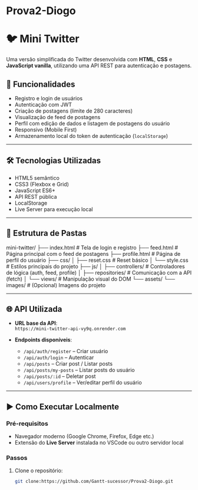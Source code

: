 # Prova2-Diogo

# 🐦 Mini Twitter

Uma versão simplificada do Twitter desenvolvida com **HTML**, **CSS** e **JavaScript vanilla**, utilizando uma API REST para autenticação e postagens.

## 🚀 Funcionalidades

- Registro e login de usuários
- Autenticação com JWT
- Criação de postagens (limite de 280 caracteres)
- Visualização de feed de postagens
- Perfil com edição de dados e listagem de postagens do usuário
- Responsivo (Mobile First)
- Armazenamento local do token de autenticação (`localStorage`)

---

## 🛠️ Tecnologias Utilizadas

- HTML5 semântico
- CSS3 (Flexbox e Grid)
- JavaScript ES6+
- API REST pública
- LocalStorage
- Live Server para execução local

---

## 📂 Estrutura de Pastas

mini-twitter/
├── index.html # Tela de login e registro
├── feed.html # Página principal com o feed de postagens
├── profile.html # Página de perfil do usuário
├── css/
│ ├── reset.css # Reset básico
│ └── style.css # Estilos principais do projeto
├── js/
│ ├── controllers/ # Controladores de lógica (auth, feed, profile)
│ ├── repositories/ # Comunicação com a API (fetch)
│ └── views/ # Manipulação visual do DOM
└── assets/
└── images/ # (Opcional) Imagens do projeto

---

## 🌐 API Utilizada

- **URL base da API**:  
  `https://mini-twitter-api-vy9q.onrender.com`

- **Endpoints disponíveis**:
  - `/api/auth/register` – Criar usuário
  - `/api/auth/login` – Autenticar
  - `/api/posts` – Criar post / Listar posts
  - `/api/posts/my-posts` – Listar posts do usuário
  - `/api/posts/:id` – Deletar post
  - `/api/users/profile` – Ver/editar perfil do usuário

---

## ▶️ Como Executar Localmente

### Pré-requisitos

- Navegador moderno (Google Chrome, Firefox, Edge etc.)
- Extensão do **Live Server** instalada no VSCode ou outro servidor local

### Passos

1. Clone o repositório:
   ```bash
   git clone:https://github.com/Gantt-sucessor/Prova2-Diogo.git